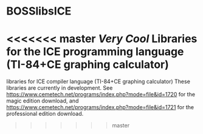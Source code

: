 # BOSSlibsICE
<<<<<<< master
*Very Cool* Libraries for the ICE programming language (TI-84+CE graphing calculator)
=======
libraries for ICE compiler language (TI-84+CE graphing calculator)
These libraries are currently in development.
See https://www.cemetech.net/programs/index.php?mode=file&id=1720 for the magic edition download, and https://www.cemetech.net/programs/index.php?mode=file&id=1721 for the professional edition download.
>>>>>>> master

